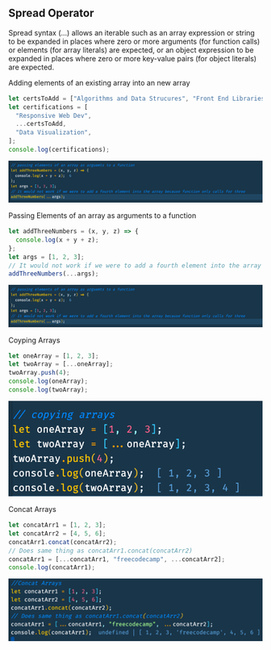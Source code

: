 ## Spread Operator

Spread syntax (...) allows an iterable such as an array expression or string to be expanded in places where zero or more arguments (for function calls) or elements (for array literals) are expected, or an object expression to be expanded in places where zero or more key-value pairs (for object literals) are expected.

Adding elements of an existing array into an new array

```JavaScript
let certsToAdd = ["Algorithms and Data Strucures", "Front End Libraries"];
let certifications = [
  "Responsive Web Dev",
  ...certsToAdd,
  "Data Visualization",
];
console.log(certifications);
```

![Passing Elements into Array with Spread](Pictures/PassingElementsWithSpread.png)

Passing Elements of an array as arguments to a function

```JavaScript
let addThreeNumbers = (x, y, z) => {
  console.log(x + y + z);
};
let args = [1, 2, 3];
// It would not work if we were to add a fourth element into the array because function only calls for three
addThreeNumbers(...args);
```

![Passing Elements with Spread](Pictures/PassingElementsWithSpread.png)

Coyping Arrays

```JavaScript
let oneArray = [1, 2, 3];
let twoArray = [...oneArray];
twoArray.push(4);
console.log(oneArray);
console.log(twoArray);
```

![Copying Arrays with Spread](Pictures/CopyingArraysWithSpread.png)

Concat Arrays

```JavaScript
let concatArr1 = [1, 2, 3];
let concatArr2 = [4, 5, 6];
concatArr1.concat(concatArr2);
// Does same thing as concatArr1.concat(concatArr2)
concatArr1 = [...concatArr1, "freecodecamp", ...concatArr2];
console.log(concatArr1);
```

![Concat Arrays with Spread](Pictures/ConcatArraysWithSpread.png)
